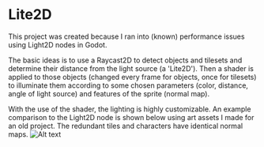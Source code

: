 # Lite2D

This project was created because I ran into (known) performance issues using Light2D nodes in Godot.  

The basic ideas is to use a Raycast2D to detect objects and tilesets and determine their distance from the light source (a 'Lite2D').  Then a shader is applied to those objects (changed every frame for objects, once for tilesets) to illuminate them according to some chosen parameters (color, distance, angle of light source) and features of the sprite (normal map).  

With the use of the shader, the lighting is highly customizable.  An example comparison to the Light2D node is shown below using art assets I made for an old project.  The redundant tiles and characters have identical normal maps.
![Alt text](Lite2DDemo.gif) 
